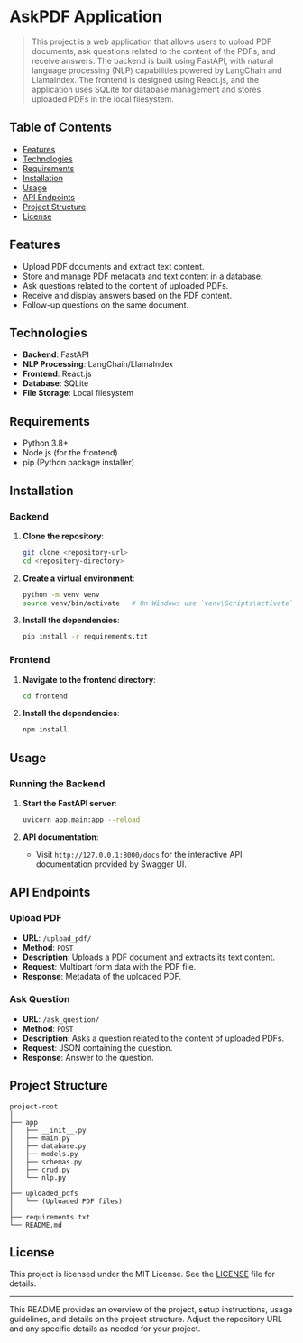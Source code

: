 
# AskPDF Application

> This project is a web application that allows users to upload PDF documents, ask questions related to the content of the PDFs, and receive answers. The backend is built using FastAPI, with natural language processing (NLP) capabilities powered by LangChain and LlamaIndex. The frontend is designed using React.js, and the application uses SQLite for database management and stores uploaded PDFs in the local filesystem.

## Table of Contents

- [Features](#features)
- [Technologies](#technologies)
- [Requirements](#requirements)
- [Installation](#installation)
- [Usage](#usage)
- [API Endpoints](#api-endpoints)
- [Project Structure](#project-structure)
- [License](#license)

## Features

- Upload PDF documents and extract text content.
- Store and manage PDF metadata and text content in a database.
- Ask questions related to the content of uploaded PDFs.
- Receive and display answers based on the PDF content.
- Follow-up questions on the same document.

## Technologies

- **Backend**: FastAPI
- **NLP Processing**: LangChain/LlamaIndex
- **Frontend**: React.js
- **Database**: SQLite
- **File Storage**: Local filesystem

## Requirements

- Python 3.8+
- Node.js (for the frontend)
- pip (Python package installer)

## Installation

### Backend

1. **Clone the repository**:
   ```bash
   git clone <repository-url>
   cd <repository-directory>
   ```

2. **Create a virtual environment**:
   ```bash
   python -m venv venv
   source venv/bin/activate   # On Windows use `venv\Scripts\activate`
   ```

3. **Install the dependencies**:
   ```bash
   pip install -r requirements.txt
   ```

### Frontend

1. **Navigate to the frontend directory**:
   ```bash
   cd frontend
   ```

2. **Install the dependencies**:
   ```bash
   npm install
   ```

## Usage

### Running the Backend

1. **Start the FastAPI server**:
   ```bash
   uvicorn app.main:app --reload
   ```

2. **API documentation**:
   - Visit `http://127.0.0.1:8000/docs` for the interactive API documentation provided by Swagger UI.

## API Endpoints

### Upload PDF

- **URL**: `/upload_pdf/`
- **Method**: `POST`
- **Description**: Uploads a PDF document and extracts its text content.
- **Request**: Multipart form data with the PDF file.
- **Response**: Metadata of the uploaded PDF.

### Ask Question

- **URL**: `/ask_question/`
- **Method**: `POST`
- **Description**: Asks a question related to the content of uploaded PDFs.
- **Request**: JSON containing the question.
- **Response**: Answer to the question.

## Project Structure

```
project-root
│
├── app
│   ├── __init__.py
│   ├── main.py
│   ├── database.py
│   ├── models.py
│   ├── schemas.py
│   ├── crud.py
│   └── nlp.py
│
├── uploaded_pdfs
│   └── (Uploaded PDF files)
│
├── requirements.txt
└── README.md
```

## License

This project is licensed under the MIT License. See the [LICENSE](LICENSE) file for details.

---

This README provides an overview of the project, setup instructions, usage guidelines, and details on the project structure. Adjust the repository URL and any specific details as needed for your project.
